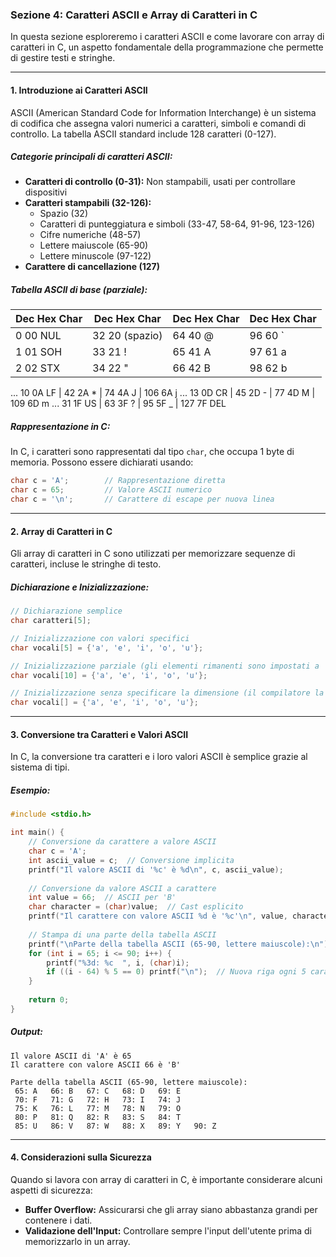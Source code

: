 ### **Sezione 4: Caratteri ASCII e Array di Caratteri in C**

In questa sezione esploreremo i caratteri ASCII e come lavorare con array di caratteri in C, un aspetto fondamentale della programmazione che permette di gestire testi e stringhe.

---

#### **1. Introduzione ai Caratteri ASCII**

ASCII (American Standard Code for Information Interchange) è un sistema di codifica che assegna valori numerici a caratteri, simboli e comandi di controllo. La tabella ASCII standard include 128 caratteri (0-127).

##### **Categorie principali di caratteri ASCII:**

- **Caratteri di controllo (0-31):** Non stampabili, usati per controllare dispositivi
- **Caratteri stampabili (32-126):**
  - Spazio (32)
  - Caratteri di punteggiatura e simboli (33-47, 58-64, 91-96, 123-126)
  - Cifre numeriche (48-57)
  - Lettere maiuscole (65-90)
  - Lettere minuscole (97-122)
- **Carattere di cancellazione (127)**

##### **Tabella ASCII di base (parziale):**


Dec  Hex  Char   | Dec  Hex  Char   | Dec  Hex  Char  | Dec  Hex  Char
-----------------|------------------|-----------------|-----------------
  0  00   NUL    |  32  20  (spazio)|  64  40    @    |  96  60    `
  1  01   SOH    |  33  21    !     |  65  41    A    |  97  61    a
  2  02   STX    |  34  22    "     |  66  42    B    |  98  62    b
  ...
 10  0A   LF     |  42  2A    *     |  74  4A    J    | 106  6A    j
  ...
 13  0D   CR     |  45  2D    -     |  77  4D    M    | 109  6D    m
  ...
 31  1F   US     |  63  3F    ?     |  95  5F    _    | 127  7F   DEL


##### **Rappresentazione in C:**

In C, i caratteri sono rappresentati dal tipo `char`, che occupa 1 byte di memoria. Possono essere dichiarati usando:

```c
char c = 'A';        // Rappresentazione diretta
char c = 65;         // Valore ASCII numerico
char c = '\n';       // Carattere di escape per nuova linea
```

---

#### **2. Array di Caratteri in C**

Gli array di caratteri in C sono utilizzati per memorizzare sequenze di caratteri, incluse le stringhe di testo.

##### **Dichiarazione e Inizializzazione:**

```c
// Dichiarazione semplice
char caratteri[5];

// Inizializzazione con valori specifici
char vocali[5] = {'a', 'e', 'i', 'o', 'u'};

// Inizializzazione parziale (gli elementi rimanenti sono impostati a '\0')
char vocali[10] = {'a', 'e', 'i', 'o', 'u'};

// Inizializzazione senza specificare la dimensione (il compilatore la calcola)
char vocali[] = {'a', 'e', 'i', 'o', 'u'};
```

---

#### **3. Conversione tra Caratteri e Valori ASCII**

In C, la conversione tra caratteri e i loro valori ASCII è semplice grazie al sistema di tipi.

##### **Esempio:**

```c
#include <stdio.h>

int main() {
    // Conversione da carattere a valore ASCII
    char c = 'A';
    int ascii_value = c;  // Conversione implicita
    printf("Il valore ASCII di '%c' è %d\n", c, ascii_value);
    
    // Conversione da valore ASCII a carattere
    int value = 66;  // ASCII per 'B'
    char character = (char)value;  // Cast esplicito
    printf("Il carattere con valore ASCII %d è '%c'\n", value, character);
    
    // Stampa di una parte della tabella ASCII
    printf("\nParte della tabella ASCII (65-90, lettere maiuscole):\n");
    for (int i = 65; i <= 90; i++) {
        printf("%3d: %c  ", i, (char)i);
        if ((i - 64) % 5 == 0) printf("\n");  // Nuova riga ogni 5 caratteri
    }
    
    return 0;
}
```

##### **Output:**
```
Il valore ASCII di 'A' è 65
Il carattere con valore ASCII 66 è 'B'

Parte della tabella ASCII (65-90, lettere maiuscole):
 65: A   66: B   67: C   68: D   69: E  
 70: F   71: G   72: H   73: I   74: J  
 75: K   76: L   77: M   78: N   79: O  
 80: P   81: Q   82: R   83: S   84: T  
 85: U   86: V   87: W   88: X   89: Y   90: Z  
```

---

#### **4. Considerazioni sulla Sicurezza**

Quando si lavora con array di caratteri in C, è importante considerare alcuni aspetti di sicurezza:

- **Buffer Overflow:** Assicurarsi che gli array siano abbastanza grandi per contenere i dati.
- **Validazione dell'Input:** Controllare sempre l'input dell'utente prima di memorizzarlo in un array.

